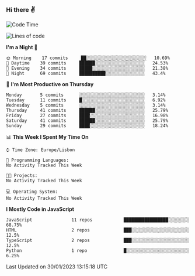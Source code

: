 ### Hi there :v:

<!--
**eusebioaddsilva/eusebioaddsilva** is a ✨ _special_ ✨ repository because its `README.md` (this file) appears on your GitHub profile.

<!--START_SECTION:waka-->
![Code Time](http://img.shields.io/badge/Code%20Time-35%20hrs%2012%20mins-blue)

![Lines of code](https://img.shields.io/badge/From%20Hello%20World%20I%27ve%20Written-696%20Thousand%20lines%20of%20code-blue)

**I'm a Night 🦉** 

```text
🌞 Morning    17 commits     ██░░░░░░░░░░░░░░░░░░░░░░░   10.69% 
🌆 Daytime    39 commits     ██████░░░░░░░░░░░░░░░░░░░   24.53% 
🌃 Evening    34 commits     █████░░░░░░░░░░░░░░░░░░░░   21.38% 
🌙 Night      69 commits     ██████████░░░░░░░░░░░░░░░   43.4%

```
📅 **I'm Most Productive on Thursday** 

```text
Monday       5 commits      ░░░░░░░░░░░░░░░░░░░░░░░░░   3.14% 
Tuesday      11 commits     █░░░░░░░░░░░░░░░░░░░░░░░░   6.92% 
Wednesday    5 commits      ░░░░░░░░░░░░░░░░░░░░░░░░░   3.14% 
Thursday     41 commits     ██████░░░░░░░░░░░░░░░░░░░   25.79% 
Friday       27 commits     ████░░░░░░░░░░░░░░░░░░░░░   16.98% 
Saturday     41 commits     ██████░░░░░░░░░░░░░░░░░░░   25.79% 
Sunday       29 commits     ████░░░░░░░░░░░░░░░░░░░░░   18.24%

```


📊 **This Week I Spent My Time On** 

```text
⌚︎ Time Zone: Europe/Lisbon

💬 Programming Languages: 
No Activity Tracked This Week

🐱‍💻 Projects: 
No Activity Tracked This Week

💻 Operating System: 
No Activity Tracked This Week

```

**I Mostly Code in JavaScript** 

```text
JavaScript               11 repos            █████████████████░░░░░░░░   68.75% 
HTML                     2 repos             ███░░░░░░░░░░░░░░░░░░░░░░   12.5% 
TypeScript               2 repos             ███░░░░░░░░░░░░░░░░░░░░░░   12.5% 
Python                   1 repo              █░░░░░░░░░░░░░░░░░░░░░░░░   6.25%

```



 Last Updated on 30/01/2023 13:15:18 UTC
<!--END_SECTION:waka-->
